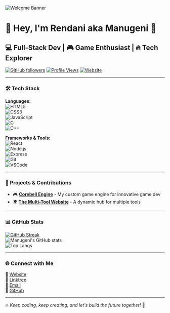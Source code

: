 ![Welcome Banner](https://github.com/manugeni.png)

# 👑 Hey, I'm Rendani aka Manugeni 🚀

## 💻 Full-Stack Dev | 🎮 Game Enthusiast | 🔥 Tech Explorer

[![GitHub followers](https://img.shields.io/github/followers/manugeni?style=social)](https://github.com/manugeni?tab=followers)
[![Profile Views](https://komarev.com/ghpvc/?username=manugeni&color=blue)](https://github.com/manugeni)
[![Website](https://img.shields.io/badge/Website-manugeni.is-a.dev-blue?style=flat-square&logo=google-chrome)](https://manugeni.is-a.dev/)

---

### 🛠️ Tech Stack

**Languages:**  
![HTML5](https://img.shields.io/badge/HTML5-%23E34F26.svg?style=flat-square&logo=html5&logoColor=white)  
![CSS3](https://img.shields.io/badge/CSS3-%231572B6.svg?style=flat-square&logo=css3&logoColor=white)  
![JavaScript](https://img.shields.io/badge/JavaScript-%23F7DF1E.svg?style=flat-square&logo=javascript&logoColor=black)  
![C](https://img.shields.io/badge/C-%2300599C.svg?style=flat-square&logo=c&logoColor=white)  
![C++](https://img.shields.io/badge/C%2B%2B-%2300599C.svg?style=flat-square&logo=c%2B%2B&logoColor=white)  

**Frameworks & Tools:**  
![React](https://img.shields.io/badge/React-%2361DAFB.svg?style=flat-square&logo=react&logoColor=black)  
![Node.js](https://img.shields.io/badge/Node.js-%23339933.svg?style=flat-square&logo=node.js&logoColor=white)  
![Express](https://img.shields.io/badge/Express.js-%23000000.svg?style=flat-square&logo=express&logoColor=white)  
![Git](https://img.shields.io/badge/Git-%23F05033.svg?style=flat-square&logo=git&logoColor=white)  
![VSCode](https://img.shields.io/badge/VS%20Code-%23007ACC.svg?style=flat-square&logo=visual-studio-code&logoColor=white)  

---

### 🚀 Projects & Contributions
- 🎮 **[Corebell Engine](https://manugeni.is-a.dev/pages/apps/corebell-engine)** - My custom game engine for innovative game dev
- 🌍 **[The Multi-Tool Website](https://manugeni.is-a.dev/)** - A dynamic hub for multiple tools

---

### 📊 GitHub Stats
[![GitHub Streak](https://github-readme-streak-stats.herokuapp.com/?user=manugeni&theme=radical)](https://git.io/streak-stats)  
![Manugeni's GitHub stats](https://github-readme-stats.vercel.app/api?username=manugeni&show_icons=true&theme=radical)  
![Top Langs](https://github-readme-stats.vercel.app/api/top-langs/?username=manugeni&layout=compact&theme=radical)  

---

### 🌐 Connect with Me
🔗 [Website](https://manugeni.is-a.dev/)  
📌 [Linktree](https://linktr.ee/callmerendani)  
📧 [Email](mailto:rendaniman@outlook.com)  
💼 [GitHub](https://github.com/manugeni)  

---

🔥 *Keep coding, keep creating, and let's build the future together!* 🚀
